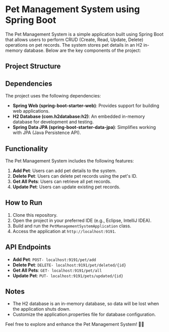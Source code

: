 # Pet Management System using Spring Boot

The Pet Management System is a simple application built using Spring Boot that allows users to perform CRUD (Create, Read, Update, Delete) operations on pet records. The system stores pet details in an H2 in-memory database. Below are the key components of the project:

## Project Structure

## Dependencies

The project uses the following dependencies:

- **Spring Web (spring-boot-starter-web)**: Provides support for building web applications.
- **H2 Database (com.h2database:h2)**: An embedded in-memory database for development and testing.
- **Spring Data JPA (spring-boot-starter-data-jpa)**: Simplifies working with JPA (Java Persistence API).

## Functionality

The Pet Management System includes the following features:

1. **Add Pet**: Users can add pet details to the system.
2. **Delete Pet**: Users can delete pet records using the pet's ID.
3. **Get All Pets**: Users can retrieve all pet records.
4. **Update Pet**: Users can update existing pet records.

## How to Run

1. Clone this repository.
2. Open the project in your preferred IDE (e.g., Eclipse, IntelliJ IDEA).
3. Build and run the `PetManagementSystemApplication` class.
4. Access the application at `http://localhost:9191`.

## API Endpoints

- **Add Pet**: `POST- localhost:9191/pet/add`
- **Delete Pet**: `DELETE- localhost:9191/pet/deleted/{id}`
- **Get All Pets**: `GET- localhost:9191/pet/all`
- **Update Pet**: `PUT- localhost:9191/pets/updated/{id}`

## Notes

- The H2 database is an in-memory database, so data will be lost when the application shuts down.
- Customize the application.properties file for database configuration.

Feel free to explore and enhance the Pet Management System! 🐾🌟


